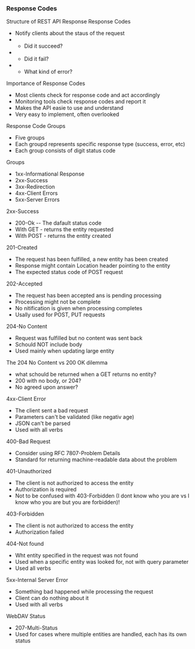 ### Response Codes
Structure of REST API Response
Response Codes
- Notify clients about the staus of the request
- - Did it succeed?
- - Did it fail?
- - What kind of error?

Importance of Response Codes
- Most clients check for response code and act accordingly
- Monitoring tools check response codes and report it
- Makes the API easie to use and understand
- Very easy to implement, often overlooked

Response Code Groups
- Five groups
- Each groupd represents specific response type (success, error, etc)
- Each group consists of  digit status code

Groups
- 1xx-Informational Response
- 2xx-Success
- 3xx-Redirection
- 4xx-Client Errors
- 5xx-Server Errors

2xx-Success
- 200-Ok
-- The dafault status code
- With GET - returns the entity requested
- With POST - returns the entity created

201-Created
- The request has been fulfilled, a new entity has been created
- Response might contain Location header pointing to the entity
- The expected status code of POST request

202-Accepted
- The request has been accepted ans is pending processing
-  Processing might not be complete
- No nitification is given when processing completes
- Usally used for POST, PUT requests

204-No Content
- Request was fulfilled but no content was sent back
- Schould NOT include body
- Used mainly when updating large entity

The 204 No Content vs 200 OK dilemma
- what schould be returned when a GET returns no entity?
- 200 with no body, or 204?
- No agreed upon answer?

4xx-Client Error
- The client sent a bad request
- Parameters can't be validated (like negativ age)
- JSON can't be parsed
- Used with all verbs

400-Bad Request
- Consider using RFC 7807-Problem Details
- Standard for returning machine-readable data about the problem

401-Unauthorized
- The client is not authorized to access the entity
- Authorization is required
- Not to be confused with 403-Forbidden (I dont know who you are vs I know who you are but you are forbidden)!

403-Forbidden
- The client is not authorized to access the entity
- Authorization failed

404-Not found
- Wht entity specified in the request was not found
- Used when a specific entity was looked for, not with query parameter
- Used all verbs

5xx-Internal Server Error
- Something bad happened while processing the request
- Client can do nothing about it
- Used with all verbs

WebDAV Status
- 207-Multi-Status
- Used for cases where multiple entities are handled, each has its own status

